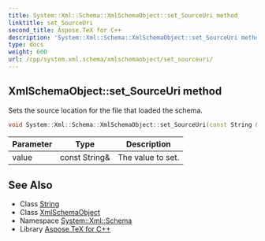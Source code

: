 ```yaml
---
title: System::Xml::Schema::XmlSchemaObject::set_SourceUri method
linktitle: set_SourceUri
second_title: Aspose.TeX for C++
description: 'System::Xml::Schema::XmlSchemaObject::set_SourceUri method. Sets the source location for the file that loaded the schema in C++.'
type: docs
weight: 600
url: /cpp/system.xml.schema/xmlschemaobject/set_sourceuri/
---
```

## XmlSchemaObject::set_SourceUri method


Sets the source location for the file that loaded the schema.

```cpp
void System::Xml::Schema::XmlSchemaObject::set_SourceUri(const String &value)
```


| Parameter | Type | Description |
| --- | --- | --- |
| value | const String\& | The value to set. |

## See Also

* Class [String](../../../system/string/)
* Class [XmlSchemaObject](../)
* Namespace [System::Xml::Schema](../../)
* Library [Aspose.TeX for C++](../../../)
